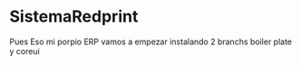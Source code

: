# SistemaRedprint
Pues Eso mi porpio ERP
vamos a empezar instalando 2 branchs boiler plate y coreui
